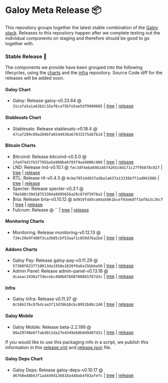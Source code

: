 # Galoy Meta Release 📦

This repository groups together the latest stable combination of the [Galoy stack](https://github.com/GaloyMoney/awesome-galoy#tech-components).
Releases to this repository happen after we complete testing out the individual components on staging and therefore should be good to go together with.

### Stable Release 🎉

The components we provide have been grouped into the following lifecycles, using the [charts](https://github.com/GaloyMoney/charts) and the [infra](https://github.com/GaloyMoney/galoy-infra) repository.
Source Code diff for the releases will be added soon.

#### Galoy Chart
- Galoy: Release galoy-v0.33.64 @ `31cafa5a1a63b2c32ef6ca75bfe5ae5df9990605` | [tree](https://github.com/GaloyMoney/charts/tree/31cafa5a1a63b2c32ef6ca75bfe5ae5df9990605/charts/galoy) | [release](https://github.com/GaloyMoney/charts/releases/tag/galoy-v0.33.64)

#### Stablesats Chart
- Stablesats: Release stablesats-v0.18.4 @ `47caf289c09a289bfa6544930a67031575dd7b1d` | [tree](https://github.com/GaloyMoney/charts/tree/47caf289c09a289bfa6544930a67031575dd7b1d/charts/stablesats) | [release](https://github.com/GaloyMoney/charts/releases/tag/stablesats-v0.18.4)

#### Bitcoin Charts
- Bitcoind: Release bitcoind-v0.5.0 @ `1fed74d1f637795ba5e908be6f03f4ad4006c000` | [tree](https://github.com/GaloyMoney/charts/tree/1fed74d1f637795ba5e908be6f03f4ad4006c000/charts/bitcoind) | [release](https://github.com/GaloyMoney/charts/releases/tag/bitcoind-v0.5.0)
- LND: Release lnd-v0.10.1 @ `fec3df4eba69b14674265c8d171c27f95078c027` | [tree](https://github.com/GaloyMoney/charts/tree/fec3df4eba69b14674265c8d171c27f95078c027/charts/lnd) | [release](https://github.com/GaloyMoney/charts/releases/tag/lnd-v0.10.1)
- RTL: Release rtl-v0.4.3 @ `0cbe79514d837adba1a637a13338b7f1ad04168b` | [tree](https://github.com/GaloyMoney/charts/tree/0cbe79514d837adba1a637a13338b7f1ad04168b/charts/rtl) | [release](https://github.com/GaloyMoney/charts/releases/tag/rtl-v0.4.3)
- Specter: Release specter-v0.3.1 @ `78e580c59d18753304a9995656a20c07df5978a2` | [tree](https://github.com/GaloyMoney/charts/tree/78e580c59d18753304a9995656a20c07df5978a2/charts/specter) | [release](https://github.com/GaloyMoney/charts/releases/tag/specter-v0.3.1)
- Bria: Release bria-v0.10.12 @ `bd919fdd5ce84a5061bcef93e6dff3af8a3c26cf` | [tree](https://github.com/GaloyMoney/charts/tree/bd919fdd5ce84a5061bcef93e6dff3af8a3c26cf/charts/bria) | [release](https://github.com/GaloyMoney/charts/releases/tag/bria-v0.10.12)
- Fulcrum: Release  @ `` | [tree](https://github.com/GaloyMoney/charts/tree//charts/fulcrum) | [release](https://github.com/GaloyMoney/charts/releases/tag/)

#### Monitoring Charts
- Monitoring: Release monitoring-v0.12.13 @ `734c29e9f480f3ca3b85cbf53aa71c059d76a2bd` | [tree](https://github.com/GaloyMoney/charts/tree/734c29e9f480f3ca3b85cbf53aa71c059d76a2bd/charts/monitoring) | [release](https://github.com/GaloyMoney/charts/releases/tag/monitoring-v0.12.13)

#### Addons Charts
- Galoy Pay: Release galoy-pay-v0.11.29 @ `57380f8237718013da1958e1020f0a6a15bbbe50` | [tree](https://github.com/GaloyMoney/charts/tree/57380f8237718013da1958e1020f0a6a15bbbe50/charts/galoy-pay) | [release](https://github.com/GaloyMoney/charts/releases/tag/galoy-pay-v0.11.29)
- Admin Panel: Release admin-panel-v0.13.18 @ `dcaaac1930a77decebc480b876687080b5f87d3c` | [tree](https://github.com/GaloyMoney/charts/tree/dcaaac1930a77decebc480b876687080b5f87d3c/charts/admin-panel) | [release](https://github.com/GaloyMoney/charts/releases/tag/admin-panel-v0.13.18)

#### Infra

- Galoy Infra: Release v0.11.37 @ `8c586176c87bdcaa3f13d39b10cbc8952b88c2d8` | [tree](https://github.com/GaloyMoney/galoy-infra/tree/8c586176c87bdcaa3f13d39b10cbc8952b88c2d8) | [release](https://github.com/GaloyMoney/galoy-infra/releases/tag/v0.11.37)

#### Galoy Mobile

- Galoy Mobile: Release beta-2.2.199 @ `98a29748e6f7abd911da27e4349e68b0d9d87d31` | [tree](https://github.com/GaloyMoney/galoy-mobile/tree/98a29748e6f7abd911da27e4349e68b0d9d87d31) | [release](https://github.com/GaloyMoney/galoy-mobile/releases/tag/beta-2.2.199)

If you would like to use this packaging info in a script, we publish this information in this [release.yml](./release.yml) and [release.json](./release.json) file.

#### Galoy Deps Chart
- Galoy Deps: Release galoy-deps-v0.10.17 @ `d6760e48b63f1a4449d136818a448ab4f83afefc` | [tree](https://github.com/GaloyMoney/charts/tree/d6760e48b63f1a4449d136818a448ab4f83afefc/charts/galoy-deps) | [release](https://github.com/GaloyMoney/charts/releases/tag/galoy-deps-v0.10.17)

